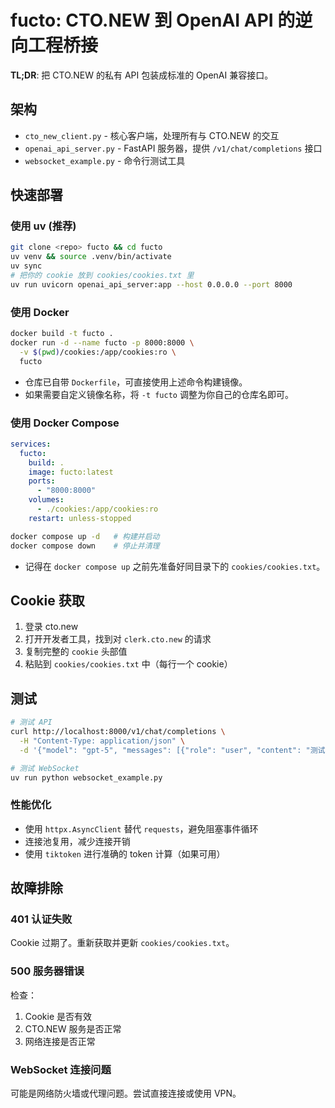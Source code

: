 # fucto: CTO.NEW 到 OpenAI API 的逆向工程桥接

**TL;DR**: 把 CTO.NEW 的私有 API 包装成标准的 OpenAI 兼容接口。

## 架构

- `cto_new_client.py` - 核心客户端，处理所有与 CTO.NEW 的交互
- `openai_api_server.py` - FastAPI 服务器，提供 `/v1/chat/completions` 接口
- `websocket_example.py` - 命令行测试工具

## 快速部署

### 使用 uv (推荐)

```bash
git clone <repo> fucto && cd fucto
uv venv && source .venv/bin/activate
uv sync
# 把你的 cookie 放到 cookies/cookies.txt 里
uv run uvicorn openai_api_server:app --host 0.0.0.0 --port 8000
```

### 使用 Docker

```bash
docker build -t fucto .
docker run -d --name fucto -p 8000:8000 \
  -v $(pwd)/cookies:/app/cookies:ro \
  fucto
```

- 仓库已自带 `Dockerfile`，可直接使用上述命令构建镜像。
- 如果需要自定义镜像名称，将 `-t fucto` 调整为你自己的仓库名即可。

### 使用 Docker Compose

```yaml
services:
  fucto:
    build: .
    image: fucto:latest
    ports:
      - "8000:8000"
    volumes:
      - ./cookies:/app/cookies:ro
    restart: unless-stopped
```

```bash
docker compose up -d   # 构建并启动
docker compose down    # 停止并清理
```

- 记得在 `docker compose up` 之前先准备好同目录下的 `cookies/cookies.txt`。

## Cookie 获取

1. 登录 cto.new
2. 打开开发者工具，找到对 `clerk.cto.new` 的请求
3. 复制完整的 `cookie` 头部值
4. 粘贴到 `cookies/cookies.txt` 中（每行一个 cookie）

## 测试

```bash
# 测试 API
curl http://localhost:8000/v1/chat/completions \
  -H "Content-Type: application/json" \
  -d '{"model": "gpt-5", "messages": [{"role": "user", "content": "测试"}]}'

# 测试 WebSocket
uv run python websocket_example.py
```


### 性能优化

- 使用 `httpx.AsyncClient` 替代 `requests`，避免阻塞事件循环
- 连接池复用，减少连接开销
- 使用 `tiktoken` 进行准确的 token 计算（如果可用）

## 故障排除

### 401 认证失败

Cookie 过期了。重新获取并更新 `cookies/cookies.txt`。

### 500 服务器错误

检查：
1. Cookie 是否有效
2. CTO.NEW 服务是否正常
3. 网络连接是否正常

### WebSocket 连接问题

可能是网络防火墙或代理问题。尝试直接连接或使用 VPN。
